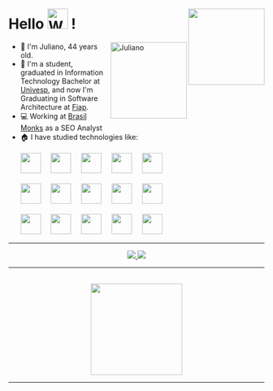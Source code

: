 # Hello <img src="https://i.imgur.com/wsfoqg4.gif" alt="World" title="World" width="40" /> ! <img src="https://i.imgur.com/C3zYww2.png" align="right" width="150"/>

<img src="https://i.imgur.com/65UAniY.png" alt="Juliano" title="Juliano" width="150" align="right">

- :raising_hand: I'm Juliano, 44 years old.
- :school: I'm a student, graduated in Information Technology Bachelor at [Univesp](https://univesp.br/), and now I'm Graduating in Software Architecture at [Fiap](https://postech.fiap.com.br/).
- :computer: Working at [Brasil Monks](https://www.monks.com/pt) as a SEO Analyst
- :house: I have studied technologies like:<br><br>
&Tab; <img src="https://cdn.jsdelivr.net/gh/devicons/devicon/icons/python/python-original-wordmark.svg" width="40" /> &nbsp;&nbsp;&nbsp; 
&Tab; <img src="https://cdn.jsdelivr.net/gh/devicons/devicon@latest/icons/django/django-plain-wordmark.svg" width="40" /> &nbsp;&nbsp;&nbsp; 
&Tab; <img src="https://cdn.jsdelivr.net/gh/devicons/devicon/icons/html5/html5-original-wordmark.svg" width="40" /> &nbsp;&nbsp;&nbsp; 
&Tab; <img src="https://cdn.jsdelivr.net/gh/devicons/devicon/icons/css3/css3-original-wordmark.svg" width="40" /> &nbsp;&nbsp;&nbsp; 
&Tab; <img src="https://cdn.jsdelivr.net/gh/devicons/devicon/icons/javascript/javascript-original.svg" width="40"/><br><br>
&Tab; <img src="https://cdn.jsdelivr.net/gh/devicons/devicon@latest/icons/fastapi/fastapi-original-wordmark.svg" width="40" /> &nbsp;&nbsp;&nbsp; 
&Tab; <img src="https://cdn.jsdelivr.net/gh/devicons/devicon/icons/linux/linux-original.svg" width="40" /> &nbsp;&nbsp;&nbsp; 
&Tab; <img src="https://cdn.jsdelivr.net/gh/devicons/devicon/icons/mysql/mysql-original-wordmark.svg" width="40" /> &nbsp;&nbsp;&nbsp;
&Tab; <img src="https://cdn.jsdelivr.net/gh/devicons/devicon/icons/postgresql/postgresql-plain-wordmark.svg" width="40" /> &nbsp;&nbsp;&nbsp; 
&Tab; <img src="https://cdn.jsdelivr.net/gh/devicons/devicon/icons/git/git-original.svg" width="40" /><br><br>
&Tab; <img src="https://cdn.jsdelivr.net/gh/devicons/devicon@latest/icons/amazonwebservices/amazonwebservices-original-wordmark.svg" width="40" /> &nbsp;&nbsp;&nbsp;
&Tab; <img src="https://cdn.jsdelivr.net/gh/devicons/devicon@latest/icons/nodejs/nodejs-original-wordmark.svg" width="40" /> &nbsp;&nbsp;&nbsp;
&Tab; <img src="https://cdn.jsdelivr.net/gh/devicons/devicon@latest/icons/docker/docker-original-wordmark.svg" width="40" /> &nbsp;&nbsp;&nbsp;
&Tab; <img src="https://cdn.jsdelivr.net/gh/devicons/devicon@latest/icons/vagrant/vagrant-original-wordmark.svg" width="40" /> &nbsp;&nbsp;&nbsp;
&Tab; <img src="https://cdn.jsdelivr.net/gh/devicons/devicon@latest/icons/terraform/terraform-original-wordmark.svg" width="40" /> &nbsp;&nbsp;&nbsp;

<hr>
<div align=center>
  <a href="https://www.linkedin.com/in/juliano-lopes-votorantim-sp/" target="_blank">
    <img src="https://img.shields.io/badge/-LinkedIn-%230077B5?style=for-the-badge&logo=linkedin&logoColor=white" target="_blank">
  </a>
  <a href = "mailto:juliano.co.lopes@gmail.com">
    <img src="https://img.shields.io/badge/Gmail-D14836?style=for-the-badge&logo=gmail&logoColor=white" target="_blank">
  </a>
</div>
<hr><br>
<div align=center>
  <a href="https://github.com/ju-c-lopes">
  <img height="180em" src="https://github-readme-stats.vercel.app/api/top-langs/?username=ju-c-lopes&layout=compact&langs_count=7&theme=dark"/>
</div>
<hr><br>


